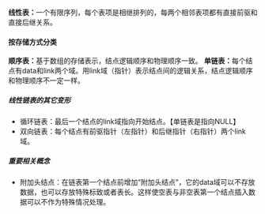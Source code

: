 <strong>线性表：</strong>一个有限序列，每个表项是相继排列的，每两个相邻表项都有直接前驱和直接后继关系。
#### 按存储方式分类

<strong>顺序表：</strong>基于数组的存储表示，结点逻辑顺序和物理顺序一致。
<strong>单链表：</strong>每个结点有data和link两个域。用link域（指针）表示结点间的逻辑关系，结点逻辑顺序和物理顺序不一定一样。

##### 线性链表的其它变形

- 循环链表：最后一个结点的link域指向开始结点。【单链表是指向NULL】
- 双向链表：每个结点有前驱指针（左指针）和后继指针（右指针）两个link域。

##### 重要相关概念

- 附加头结点：在链表第一个结点前增加“附加头结点”，它的data域可以不存放数据，也可以存放特殊标致或者表长。这样使空表与非空表第一个结点插入数据可以不作为特殊情况处理。
